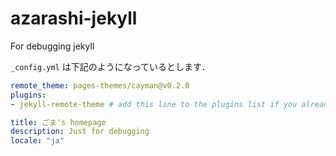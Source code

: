 # azarashi-jekyll
For debugging jekyll

`_config.yml` は下記のようになっているとします．

```yml
remote_theme: pages-themes/cayman@v0.2.0
plugins:
- jekyll-remote-theme # add this line to the plugins list if you already have one

title: ごま's homepage
description: Just for debugging
locale: "ja"
```

